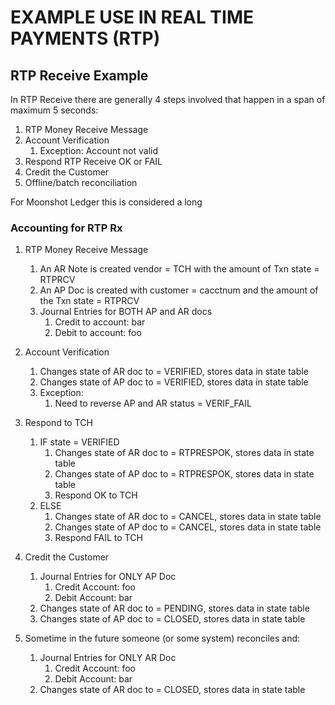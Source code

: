 # EXAMPLE USE IN REAL TIME PAYMENTS (RTP)

## RTP Receive Example ##

In RTP Receive there are generally 4 steps involved that happen in a span of maximum 5 seconds:

1. RTP Money Receive Message
1. Account Verification
    1. Exception: Account not valid
1. Respond RTP Receive OK or FAIL
1. Credit the Customer
1. Offline/batch reconciliation

For Moonshot Ledger this is considered a long 

### Accounting for RTP Rx ###

1. RTP Money Receive Message
    1. An AR Note is created vendor = TCH with the amount of Txn state = RTPRCV
    1. An AP Doc is created with customer = cacctnum and the amount of the Txn state = RTPRCV
    1. Journal Entries for BOTH AP and AR docs
        1. Credit to account: bar
        1. Debit to account: foo
    
1. Account Verification
    1. Changes state of AR doc to = VERIFIED, stores data in state table
    1. Changes state of AP doc to  = VERIFIED, stores data in state table
    1. Exception:
        1. Need to reverse AP and AR status = VERIF_FAIL
1. Respond to TCH
    1. IF state = VERIFIED
        1. Changes state of AR doc to = RTPRESPOK, stores data in state table
        1. Changes state of AP doc to  = RTPRESPOK, stores data in state table
        1. Respond OK to TCH
    2. ELSE
        1. Changes state of AR doc to = CANCEL, stores data in state table
        1. Changes state of AP doc to  = CANCEL, stores data in state table
        1. Respond FAIL to TCH
1. Credit the Customer
    1. Journal Entries for ONLY AP Doc
        1. Credit Account: foo
        2. Debit Account: bar
    1. Changes state of AR doc to = PENDING, stores data in state table
    1. Changes state of AP doc to  = CLOSED, stores data in state table
    
1. Sometime in the future someone (or some system) reconciles and:
    1. Journal Entries for ONLY AR Doc
        1. Credit Account: foo
        2. Debit Account: bar
    1. Changes state of AR doc to = CLOSED, stores data in state table
     

